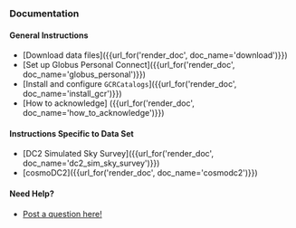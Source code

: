 
### Documentation

#### General Instructions

* [Download data files]({{url_for('render_doc', doc_name='download')}})
* [Set up Globus Personal Connect]({{url_for('render_doc', doc_name='globus_personal')}})
* [Install and configure `GCRCatalogs`]({{url_for('render_doc', doc_name='install_gcr')}})
* [How to acknowledge] ({{url_for('render_doc', doc_name='how_to_acknowledge')}})


#### Instructions Specific to Data Set

* [DC2 Simulated Sky Survey]({{url_for('render_doc', doc_name='dc2_sim_sky_survey')}})
* [cosmoDC2]({{url_for('render_doc', doc_name='cosmodc2')}})

#### Need Help?
* [Post a question here!](https://github.com/LSSTDESC/desc-data-portal/discussions)
